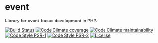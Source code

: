 # event
Library for event-based development in PHP.

[![Build Status](https://travis-ci.org/argonphp/event.svg?branch=master)](https://travis-ci.org/argonphp/event)
[![Code Climate coverage](https://img.shields.io/codeclimate/coverage/argonphp/event.svg)](https://codeclimate.com/github/argonphp/event)
[![Code Climate maintainability](https://img.shields.io/codeclimate/maintainability/argonphp/event.svg)](https://codeclimate.com/github/argonphp/event)
[![Code Style PSR-1](https://img.shields.io/badge/code_style-PSR--1-brightgreen.svg)](https://www.php-fig.org/psr/psr-1/)
[![Code Style PSR-2](https://img.shields.io/badge/code_style-PSR--2-brightgreen.svg)](https://www.php-fig.org/psr/psr-2/)
[![License](https://img.shields.io/badge/license-MIT-brightgreen.svg)](https://choosealicense.com/licenses/mit/)
